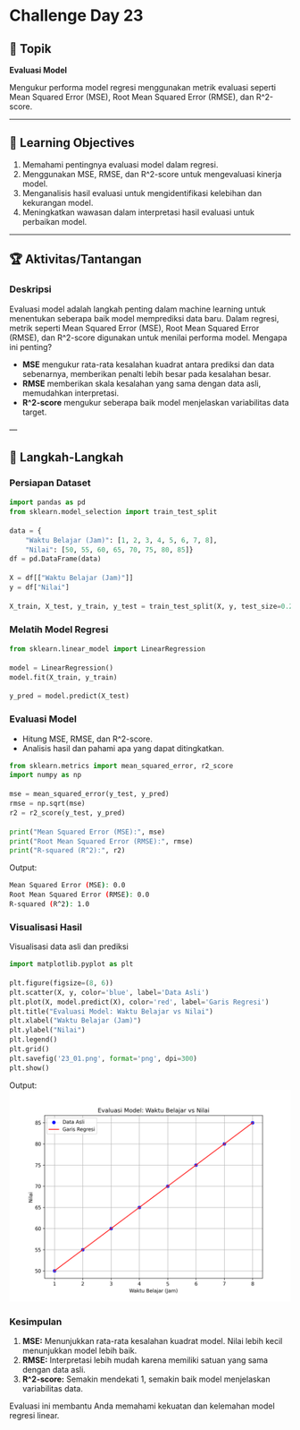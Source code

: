 # Challenge Day 23

## 📝 Topik
**Evaluasi Model**

Mengukur performa model regresi menggunakan metrik evaluasi seperti Mean Squared Error (MSE), Root Mean Squared Error (RMSE), dan R^2-score.

---

## 🎯 Learning Objectives
1. Memahami pentingnya evaluasi model dalam regresi.
2. Menggunakan MSE, RMSE, dan R^2-score untuk mengevaluasi kinerja model.
3. Menganalisis hasil evaluasi untuk mengidentifikasi kelebihan dan kekurangan model.
4. Meningkatkan wawasan dalam interpretasi hasil evaluasi untuk perbaikan model.

---

## 🏆 Aktivitas/Tantangan

### Deskripsi
Evaluasi model adalah langkah penting dalam machine learning untuk menentukan seberapa baik model memprediksi data baru. Dalam regresi, metrik seperti Mean Squared Error (MSE), Root Mean Squared Error (RMSE), dan R^2-score digunakan untuk menilai performa model.
Mengapa ini penting?

- **MSE** mengukur rata-rata kesalahan kuadrat antara prediksi dan data sebenarnya, memberikan penalti lebih besar pada kesalahan besar.
- **RMSE** memberikan skala kesalahan yang sama dengan data asli, memudahkan interpretasi.
- **R^2-score** mengukur seberapa baik model menjelaskan variabilitas data target.

—

## 🚀 Langkah-Langkah

### Persiapan Dataset
```python
import pandas as pd
from sklearn.model_selection import train_test_split

data = {
    "Waktu Belajar (Jam)": [1, 2, 3, 4, 5, 6, 7, 8],
    "Nilai": [50, 55, 60, 65, 70, 75, 80, 85]}
df = pd.DataFrame(data)

X = df[["Waktu Belajar (Jam)"]]
y = df["Nilai"]

X_train, X_test, y_train, y_test = train_test_split(X, y, test_size=0.2, random_state=42)
```

### Melatih Model Regresi
```python
from sklearn.linear_model import LinearRegression

model = LinearRegression()
model.fit(X_train, y_train)

y_pred = model.predict(X_test)
```

### Evaluasi Model
- Hitung MSE, RMSE, dan R^2-score.
- Analisis hasil dan pahami apa yang dapat ditingkatkan.
```python
from sklearn.metrics import mean_squared_error, r2_score
import numpy as np

mse = mean_squared_error(y_test, y_pred)
rmse = np.sqrt(mse)
r2 = r2_score(y_test, y_pred)

print("Mean Squared Error (MSE):", mse)
print("Root Mean Squared Error (RMSE):", rmse)
print("R-squared (R^2):", r2)
```
Output:
```bash
Mean Squared Error (MSE): 0.0
Root Mean Squared Error (RMSE): 0.0
R-squared (R^2): 1.0
```

### Visualisasi Hasil
Visualisasi data asli dan prediksi
```python
import matplotlib.pyplot as plt

plt.figure(figsize=(8, 6))
plt.scatter(X, y, color='blue', label='Data Asli')  
plt.plot(X, model.predict(X), color='red', label='Garis Regresi') 
plt.title("Evaluasi Model: Waktu Belajar vs Nilai")
plt.xlabel("Waktu Belajar (Jam)")
plt.ylabel("Nilai")
plt.legend()
plt.grid()
plt.savefig('23_01.png', format='png', dpi=300)
plt.show()
```
Output:
<img src="https://github.com/rohmanurnr/100-Days-of-Python-ML-AI/blob/main/Day%20023/23_01.png" width=”500”>

### Kesimpulan 
1. **MSE:** Menunjukkan rata-rata kesalahan kuadrat model. Nilai lebih kecil menunjukkan model lebih baik.
2. **RMSE:** Interpretasi lebih mudah karena memiliki satuan yang sama dengan data asli.
3. **R^2-score:** Semakin mendekati 1, semakin baik model menjelaskan variabilitas data.

Evaluasi ini membantu Anda memahami kekuatan dan kelemahan model regresi linear.
